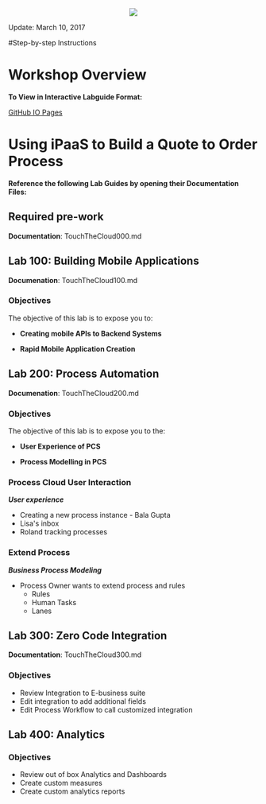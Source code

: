 <center>
<img src="https://cloudaccelerate.github.io/TTC-CommonContent/images/ttc-logo.png" />
</center>

Update: March 10, 2017


#Step-by-step Instructions

# Workshop Overview

**To View in Interactive Labguide Format:**  

[GitHub IO Pages](https://rebrand.ly/ttcqtoolab)

# Using iPaaS to Build a Quote to Order Process

**Reference the following Lab Guides by opening their Documentation Files:**
## Required pre-work

**Documentation**: TouchTheCloud000.md

## Lab 100: Building Mobile Applications

**Documenation**: TouchTheCloud100.md

### Objectives
The objective of this lab is to expose you to:

- **Creating mobile APIs to Backend Systems**

- **Rapid Mobile Application Creation**
    
## Lab 200: Process Automation

**Documenation**: TouchTheCloud200.md

### Objectives
The objective of this lab is to expose you to the:

- **User Experience of PCS**

- **Process Modelling in PCS**


### Process Cloud User Interaction
***User experience***
-   Creating a new process instance - Bala Gupta
-   Lisa's inbox
-   Roland tracking processes

### Extend Process
***Business Process Modeling***
-   Process Owner wants to extend process and rules 
    -   Rules
    -   Human Tasks
    -   Lanes

## Lab 300: Zero Code Integration

**Documentation**: TouchTheCloud300.md

### Objectives

- Review Integration to E-business suite
- Edit integration to add additional fields
- Edit Process Workflow to call customized integration

## Lab 400: Analytics

### Objectives

- Review out of box Analytics and Dashboards 
- Create custom measures 
- Create custom analytics reports
